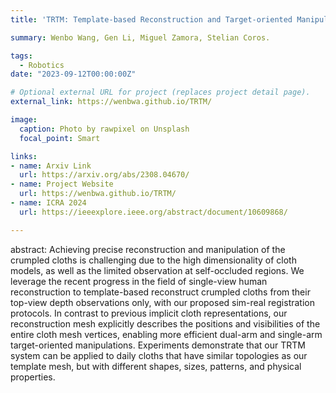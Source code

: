 ```yaml
---
title: 'TRTM: Template-based Reconstruction and Target-oriented Manipulation of Crumpled Cloths'

summary: Wenbo Wang, Gen Li, Miguel Zamora, Stelian Coros.

tags:
  - Robotics
date: "2023-09-12T00:00:00Z"

# Optional external URL for project (replaces project detail page).
external_link: https://wenbwa.github.io/TRTM/

image:
  caption: Photo by rawpixel on Unsplash
  focal_point: Smart

links:
- name: Arxiv Link
  url: https://arxiv.org/abs/2308.04670/
- name: Project Website
  url: https://wenbwa.github.io/TRTM/
- name: ICRA 2024
  url: https://ieeexplore.ieee.org/abstract/document/10609868/

---
```


abstract: Achieving precise reconstruction and manipulation of the crumpled cloths is challenging due to the high dimensionality of cloth models, as well as the limited observation at self-occluded regions. We leverage the recent progress in the field of single-view human reconstruction to template-based reconstruct crumpled cloths from their top-view depth observations only, with our proposed sim-real registration protocols. In contrast to previous implicit cloth representations, our reconstruction mesh explicitly describes the positions and visibilities of the entire cloth mesh vertices, enabling more efficient dual-arm and single-arm target-oriented manipulations. Experiments demonstrate that our TRTM system can be applied to daily cloths that have similar topologies as our template mesh, but with different shapes, sizes, patterns, and physical properties.